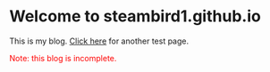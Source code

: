 # Welcome to steambird1.github.io

This is my blog.
[Click here](test2.md) for another test page.

<font color="red">Note: this blog is incomplete.</font>